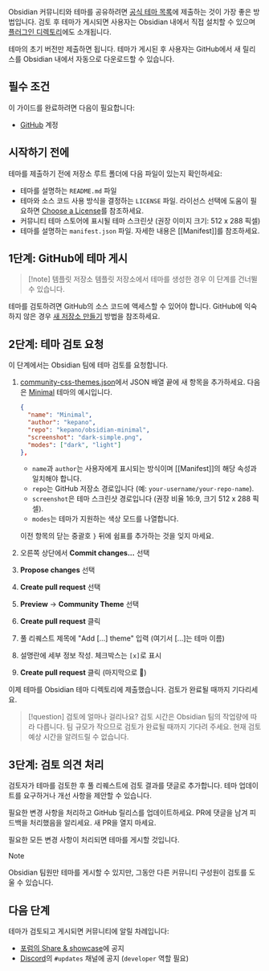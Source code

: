 Obsidian 커뮤니티와 테마를 공유하려면 [공식 테마 목록](https://github.com/obsidianmd/obsidian-releases/blob/master/community-css-themes.json)에 제출하는 것이 가장 좋은 방법입니다. 검토 후 테마가 게시되면 사용자는 Obsidian 내에서 직접 설치할 수 있으며 [플러그인 디렉토리](https://obsidian.md/plugins)에도 소개됩니다.

테마의 초기 버전만 제출하면 됩니다. 테마가 게시된 후 사용자는 GitHub에서 새 릴리스를 Obsidian 내에서 자동으로 다운로드할 수 있습니다.

## 필수 조건

이 가이드를 완료하려면 다음이 필요합니다:
- [GitHub](https://github.com/signup) 계정

## 시작하기 전에

테마를 제출하기 전에 저장소 루트 폴더에 다음 파일이 있는지 확인하세요:
- 테마를 설명하는 `README.md` 파일
- 테마와 소스 코드 사용 방식을 결정하는 `LICENSE` 파일. 라이선스 선택에 도움이 필요하면 [Choose a License](https://choosealicense.com/)를 참조하세요.
- 커뮤니티 테마 스토어에 표시될 테마 스크린샷 (권장 이미지 크기: 512 x 288 픽셀)
- 테마를 설명하는 `manifest.json` 파일. 자세한 내용은 [[Manifest]]를 참조하세요.

## 1단계: GitHub에 테마 게시

> [!note] 템플릿 저장소
> 템플릿 저장소에서 테마를 생성한 경우 이 단계를 건너뛸 수 있습니다.

테마를 검토하려면 GitHub의 소스 코드에 액세스할 수 있어야 합니다. GitHub에 익숙하지 않은 경우 [새 저장소 만들기](https://docs.github.com/ko/repositories/creating-and-managing-repositories/creating-a-new-repository) 방법을 참조하세요.

## 2단계: 테마 검토 요청

이 단계에서는 Obsidian 팀에 테마 검토를 요청합니다.

1. [community-css-themes.json](https://github.com/obsidianmd/obsidian-releases/edit/master/community-css-themes.json)에서 JSON 배열 끝에 새 항목을 추가하세요. 다음은 [Minimal](https://github.com/kepano/obsidian-minimal) 테마의 예시입니다.

   ```json
   {
     "name": "Minimal",
     "author": "kepano",
     "repo": "kepano/obsidian-minimal",
     "screenshot": "dark-simple.png",
     "modes": ["dark", "light"]
   },
   ```

   - `name`과 `author`는 사용자에게 표시되는 방식이며 [[Manifest]]의 해당 속성과 일치해야 합니다.
   - `repo`는 GitHub 저장소 경로입니다 (예: `your-username/your-repo-name`).
   - `screenshot`은 테마 스크린샷 경로입니다 (권장 비율 16:9, 크기 512 x 288 픽셀).
   - `modes`는 테마가 지원하는 색상 모드를 나열합니다.

   이전 항목의 닫는 중괄호 `}` 뒤에 쉼표를 추가하는 것을 잊지 마세요.

2. 오른쪽 상단에서 **Commit changes...** 선택
3. **Propose changes** 선택
4. **Create pull request** 선택
5. **Preview** → **Community Theme** 선택
6. **Create pull request** 클릭
7. 풀 리퀘스트 제목에 "Add [...] theme" 입력 (여기서 [...]는 테마 이름)
8. 설명란에 세부 정보 작성. 체크박스는 `[x]`로 표시
9. **Create pull request** 클릭 (마지막으로 🤞)

이제 테마를 Obsidian 테마 디렉토리에 제출했습니다. 검토가 완료될 때까지 기다리세요.

> [!question] 검토에 얼마나 걸리나요?
> 검토 시간은 Obsidian 팀의 작업량에 따라 다릅니다. 팀 규모가 작으므로 검토가 완료될 때까지 기다려 주세요. 현재 검토 예상 시간을 알려드릴 수 없습니다.

## 3단계: 검토 의견 처리

검토자가 테마를 검토한 후 풀 리퀘스트에 검토 결과를 댓글로 추가합니다. 테마 업데이트를 요구하거나 개선 사항을 제안할 수 있습니다.

필요한 변경 사항을 처리하고 GitHub 릴리스를 업데이트하세요. PR에 댓글을 남겨 피드백을 처리했음을 알리세요. 새 PR을 열지 마세요.

필요한 모든 변경 사항이 처리되면 테마를 게시할 것입니다.

> [!note]
> Obsidian 팀원만 테마를 게시할 수 있지만, 그동안 다른 커뮤니티 구성원이 검토를 도울 수 있습니다.

## 다음 단계

테마가 검토되고 게시되면 커뮤니티에 알릴 차례입니다:
- [포럼의 Share & showcase](https://forum.obsidian.md/c/share-showcase/9)에 공지
- [Discord](https://discord.gg/veuWUTm)의 `#updates` 채널에 공지 (`developer` 역할 필요)
